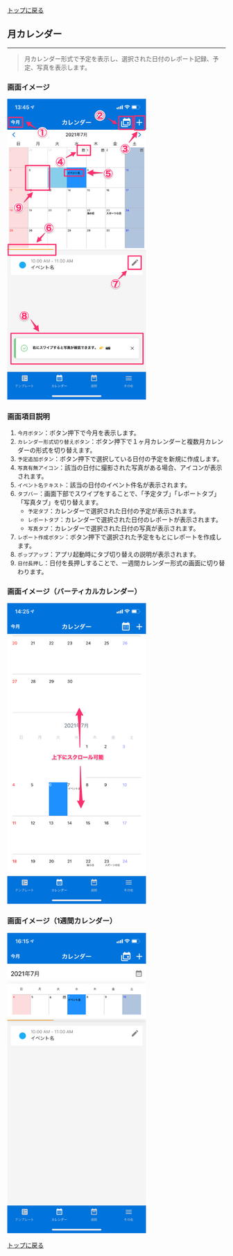 [トップに戻る](./index.md)

## 月カレンダー
***

> 月カレンダー形式で予定を表示し、選択された日付のレポート記録、予定、写真を表示します。

### 画面イメージ

<img src="./imgs/screens/monthly_calendar_screen.png" width="320px" />

### 画面項目説明

1. `今月ボタン`：ボタン押下で今月を表示します。
1. `カレンダー形式切り替えボタン`：ボタン押下で１ヶ月カレンダーと複数月カレンダーの形式を切り替えます。
1. `予定追加ボタン`：ボタン押下で選択している日付の予定を新規に作成します。
1. `写真有無アイコン`：該当の日付に撮影された写真がある場合、アイコンが表示されます。
1. `イベント名テキスト`：該当の日付のイベント件名が表示されます。
1. `タブバー`：画面下部でスワイプをすることで、「予定タブ」「レポートタブ」「写真タブ」を切り替えます。
    - `予定タブ`：カレンダーで選択された日付の予定が表示されます。
    - `レポートタブ`：カレンダーで選択された日付のレポートが表示されます。
    - `写真タブ`：カレンダーで選択された日付の写真が表示されます。
1. `レポート作成ボタン`：ボタン押下で選択された予定をもとにレポートを作成します。
1. `ポップアップ`：アプリ起動時にタブ切り替えの説明が表示されます。
1. `日付長押し`：日付を長押しすることで、一週間カレンダー形式の画面に切り替わります。

### 画面イメージ（バーティカルカレンダー）

<img src="./imgs/screens/monthly_calendar_screen_vertical.png" width="320px" />


### 画面イメージ（1週間カレンダー）

<img src="./imgs/screens/monthly_oneweek_calendar_screen.png" width="320px" />


[トップに戻る](./index.md)